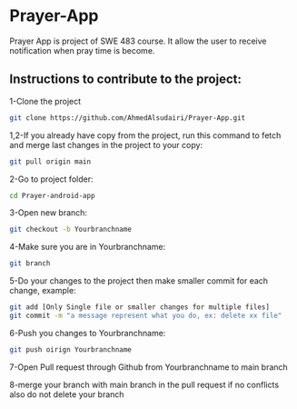 # Prayer-App
Prayer App is project of SWE 483 course. It allow the user to receive notification when pray time is become.

## Instructions to contribute to the project:
1-Clone the project 
```bash
git clone https://github.com/AhmedAlsudairi/Prayer-App.git
```
1,2-If you already have copy from the project, run this command to fetch and merge last changes in the project to your copy:
```bash
git pull origin main
```

2-Go to project folder:
```bash
cd Prayer-android-app
```
3-Open new branch:
```bash
git checkout -b Yourbranchname
```
4-Make sure you are in Yourbranchname:
```bash
git branch
```
5-Do your changes to the project then make smaller commit for each change, example:
```bash
git add [Only Single file or smaller changes for multiple files]
git commit -m "a message represent what you do, ex: delete xx file" 
```
6-Push you changes to Yourbranchname:
```bash
git push oirign Yourbranchname
```
7-Open Pull request through Github from Yourbranchname to main branch

8-merge your branch with main branch in the pull request if no conflicts also do not delete your branch
